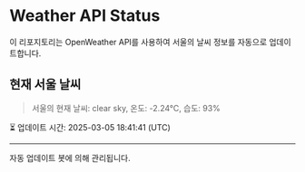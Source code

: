 
# Weather API Status

이 리포지토리는 OpenWeather API를 사용하여 서울의 날씨 정보를 자동으로 업데이트합니다.

## 현재 서울 날씨
> 서울의 현재 날씨: clear sky, 온도: -2.24°C, 습도: 93%

⏳ 업데이트 시간: 2025-03-05 18:41:41 (UTC)

---
자동 업데이트 봇에 의해 관리됩니다.
